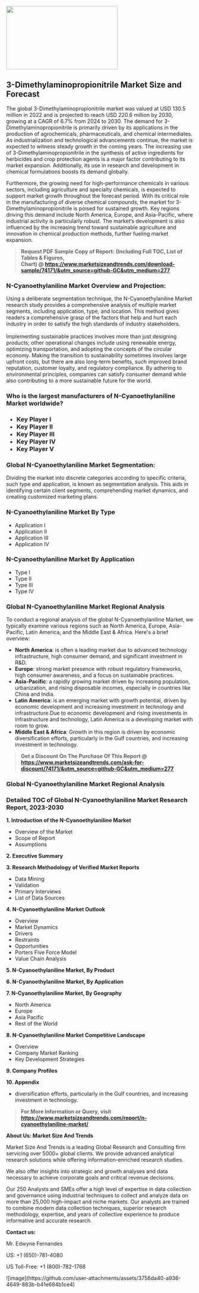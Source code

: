 <p><img class="alignnone size-medium wp-image-20088" src="https://ffe5etoiles.com/wp-content/uploads/2024/12/MST1-300x171.png" alt="" width="300" height="171" /></p><h2>3-Dimethylaminopropionitrile Market Size and Forecast</h2><p>The global 3-Dimethylaminopropionitrile market was valued at USD 130.5 million in 2022 and is projected to reach USD 220.6 million by 2030, growing at a CAGR of 6.7% from 2024 to 2030. The demand for 3-Dimethylaminopropionitrile is primarily driven by its applications in the production of agrochemicals, pharmaceuticals, and chemical intermediates. As industrialization and technological advancements continue, the market is expected to witness steady growth in the coming years. The increasing use of 3-Dimethylaminopropionitrile in the synthesis of active ingredients for herbicides and crop protection agents is a major factor contributing to its market expansion. Additionally, its use in research and development in chemical formulations boosts its demand globally.</p><p>Furthermore, the growing need for high-performance chemicals in various sectors, including agriculture and specialty chemicals, is expected to support market growth throughout the forecast period. With its critical role in the manufacturing of diverse chemical compounds, the market for 3-Dimethylaminopropionitrile is poised for sustained growth. Key regions driving this demand include North America, Europe, and Asia-Pacific, where industrial activity is particularly robust. The market’s development is also influenced by the increasing trend toward sustainable agriculture and innovation in chemical production methods, further fueling market expansion.</p></p><blockquote id="" class=""><strong>Request PDF Sample Copy of Report: (Including Full TOC, List of Tables &amp; Figures, Chart)&nbsp;@&nbsp;<strong><a href="https://www.marketsizeandtrends.com/download-sample/74171/&utm_source=github-GC&utm_medium=277" target="_blank">https://www.marketsizeandtrends.com/download-sample/74171/&utm_source=github-GC&utm_medium=277</a></strong></strong></blockquote><h3 id="" class="">N-Cyanoethylaniline Market&nbsp;Overview and Projection:</h3><p id="" class="">Using a deliberate segmentation technique, the N-Cyanoethylaniline Market research study provides a comprehensive analysis of multiple market segments, including application, type, and location. This method gives readers a comprehensive grasp of the factors that help and hurt each industry in order to satisfy the high standards of industry stakeholders. <br /> <br />Implementing sustainable practices involves more than just designing products; other operational changes include using renewable energy, optimizing transportation, and adopting the concepts of the circular economy. Making the transition to sustainability sometimes involves large upfront costs, but there are also long-term benefits, such improved brand reputation, customer loyalty, and regulatory compliance. By adhering to environmental principles, companies can satisfy consumer demand while also contributing to a more sustainable future for the world.</p><h3 id="" class="">Who is the largest manufacturers of&nbsp;N-Cyanoethylaniline Market worldwide?</h3><h3 class=""><p><ul><li>Key Player I </li><li> Key Player II </li><li> Key Player III </li><li> Key Player IV </li><li> Key Player V</li></ul></p></h3><h3 id="" class="">Global&nbsp;N-Cyanoethylaniline Market Segmentation:</h3><p id="" class="">Dividing the market into discrete categories according to specific criteria, such type and application, is known as segmentation analysis. This aids in identifying certain client segments, comprehending market dynamics, and creating customized marketing plans.</p><h3 id="" class="">N-Cyanoethylaniline Market&nbsp;By Type</h3><p><p><ul><li>Application I</li><li> Application II</li><li> Application III</li><li> Application IV</p></li></ul></p></p><h3 id="" class="">N-Cyanoethylaniline Market&nbsp;By Application</h3><p class=""><p><ul><li>Type I</li><li> Type II</li><li> Type III</li><li> Type IV</li></ul></p></p><h3 id="" class="">Global N-Cyanoethylaniline Market Regional Analysis</h3><p id="" class="">To conduct a regional analysis of the global N-Cyanoethylaniline Market, we typically examine various regions such as North America, Europe, Asia-Pacific, Latin America, and the Middle East &amp; Africa. Here's a brief overview:</p><ul><li><strong>North America</strong>: is often a leading market due to advanced technology infrastructure, high consumer demand, and significant investment in R&amp;D.</li><li><strong>Europe</strong>: strong market presence with robust regulatory frameworks, high consumer awareness, and a focus on sustainable practices.</li><li><strong>Asia-Pacific</strong>: a rapidly growing market driven by increasing population, urbanization, and rising disposable incomes, especially in countries like China and India.</li><li><strong>Latin America</strong>: is an emerging market with growth potential, driven by economic development and increasing investment in technology and infrastructure.Due to economic development and rising investments in infrastructure and technology, Latin America is a developing market with room to grow.</li><li><strong>Middle East &amp; Africa</strong>: Growth in this region is driven by economic diversification efforts, particularly in the Gulf countries, and increasing investment in technology.</li></ul><blockquote id="" class=""><strong>Get a Discount On The Purchase Of This Report @ <strong><a href="https://www.marketsizeandtrends.com/ask-for-discount/74171/&utm_source=github-GC&utm_medium=277" target="_blank">https://www.marketsizeandtrends.com/ask-for-discount/74171/&utm_source=github-GC&utm_medium=277</a></strong></strong></blockquote><h3 id="" class="">Global N-Cyanoethylaniline Market Regional Analysis</h3><h3 id="" class="">Detailed TOC of Global N-Cyanoethylaniline Market Research Report, 2023-2030</h3><p id="" class=""><strong>1. Introduction of the N-Cyanoethylaniline Market</strong></p><ul><li>Overview of the Market</li><li>Scope of Report</li><li>Assumptions</li></ul><p id="" class=""><strong>2. Executive Summary</strong></p><p id="" class=""><strong>3. Research Methodology of Verified Market Reports</strong></p><ul><li>Data Mining</li><li>Validation</li><li>Primary Interviews</li><li>List of Data Sources</li></ul><p id="" class=""><strong>4. N-Cyanoethylaniline Market Outlook</strong></p><ul><li>Overview</li><li>Market Dynamics</li><li>Drivers</li><li>Restraints</li><li>Opportunities</li><li>Porters Five Force Model</li><li>Value Chain Analysis</li></ul><p id="" class=""><strong>5. N-Cyanoethylaniline Market, By Product</strong></p><p id="" class=""><strong>6. N-Cyanoethylaniline Market, By Application</strong></p><p id="" class=""><strong>7. N-Cyanoethylaniline Market, By Geography</strong></p><ul><li>North America</li><li>Europe</li><li>Asia Pacific</li><li>Rest of the World</li></ul><p id="" class=""><strong>8. N-Cyanoethylaniline Market Competitive Landscape</strong></p><ul><li>Overview</li><li>Company Market Ranking</li><li>Key Development Strategies</li></ul><p id="" class=""><strong>9. Company Profiles</strong></p><p id="" class=""><strong>10. Appendix</strong></p><ul><li>diversification efforts, particularly in the Gulf countries, and increasing investment in technology.</li></ul><blockquote id="" class=""><strong>For More Information or Query, visit <strong><strong><a href="https://www.marketsizeandtrends.com/report/n-cyanoethylaniline-market/" target="_blank">https://www.marketsizeandtrends.com/report/n-cyanoethylaniline-market/</a></strong></strong></strong></blockquote><p id="" class=""><strong>About Us: Market Size And Trends</strong></p><p id="" class="">Market Size And Trends is a leading Global Research and Consulting firm servicing over 5000+ global clients. We provide advanced analytical research solutions while offering information-enriched research studies.</p><p id="" class="">We also offer insights into strategic and growth analyses and data necessary to achieve corporate goals and critical revenue decisions.</p><p id="" class="">Our 250 Analysts and SMEs offer a high level of expertise in data collection and governance using industrial techniques to collect and analyze data on more than 25,000 high-impact and niche markets. Our analysts are trained to combine modern data collection techniques, superior research methodology, expertise, and years of collective experience to produce informative and accurate research.</p><p id="" class=""><strong>Contact us:</strong></p><p id="" class="">Mr. Edwyne Fernandes</p><p id="" class="">US: +1 (650)-781-4080</p><p id="" class="">US Toll-Free: +1 (800)-782-1768</p>
![image](https://github.com/user-attachments/assets/3756da40-a936-4649-883b-b41e684b1ce4)
